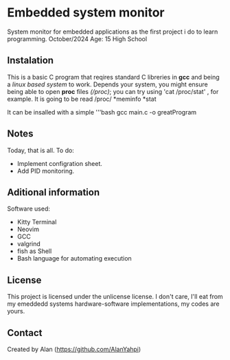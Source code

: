 # Embedded system monitor
System monitor for embedded applications as the first project i do to learn programming.
October/2024
Age: 15
High School

## Instalation
This is a basic C program that reqires standard C libreries in **gcc** and being a *linux based system* to work. Depends your system, you might ensure being able to open **proc** files *(/proc)*; you can try using 'cat /proc/stat' , for example. It is going to be read /proc/
*meminfo
*stat

It can be insalled with a simple
'''bash
gcc main.c -o greatProgram

## Notes
Today, that is all.
To do:

- Implement configration sheet.
- Add PID monitoring.

## Aditional information
Software used:
- Kitty Terminal
- Neovim
- GCC
- valgrind
- fish as Shell
- Bash language for automating execution

## License
This project is licensed under the unlicense license.
I don't care, I'll eat from my emeddedd systems hardware-software implementations, my codes are yours.
## Contact
Created by Alan
(https://github.com/AlanYahpi)

